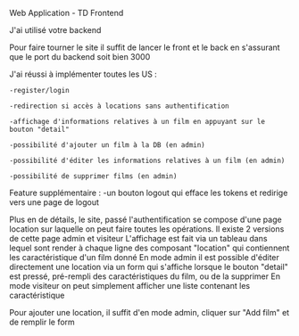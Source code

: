 Web Application - TD Frontend


J'ai utilisé votre backend

Pour faire tourner le site il suffit de lancer le front et le back en s'assurant que le port du backend soit bien 3000

J'ai réussi à implémenter toutes les US :

    -register/login
    
    -redirection si accès à locations sans authentification
    
    -affichage d'informations relatives à un film en appuyant sur le bouton "detail"
   
    -possibilité d'ajouter un film à la DB (en admin)
    
    -possibilité d'éditer les informations relatives à un film (en admin)
    
    -possibilité de supprimer films (en admin)
  
 
 
Feature supplémentaire :
  -un bouton logout qui efface les tokens et redirige vers une page de logout



Plus en de détails, le site, passé l'authentification se compose d'une page location sur laquelle on peut faire toutes les opérations. Il existe 2 versions de cette page admin et visiteur
L'affichage est fait via un tableau dans lequel sont render à chaque ligne des composant "location" qui contiennent les caractéristique d'un film donné
En mode admin il est possible d'éditer directement une location via un form qui s'affiche lorsque le bouton "detail" est pressé, pré-rempli des caractéristiques du film, ou de la supprimer
En mode visiteur on peut simplement afficher une liste contenant les caractéristique

Pour ajouter une location, il suffit d'en mode admin, cliquer sur "Add film" et de remplir le form


 
